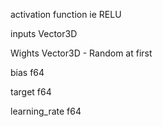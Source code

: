 activation function  ie RELU

inputs Vector3D

Wights Vector3D - Random at first

bias f64

target f64

learning_rate f64

